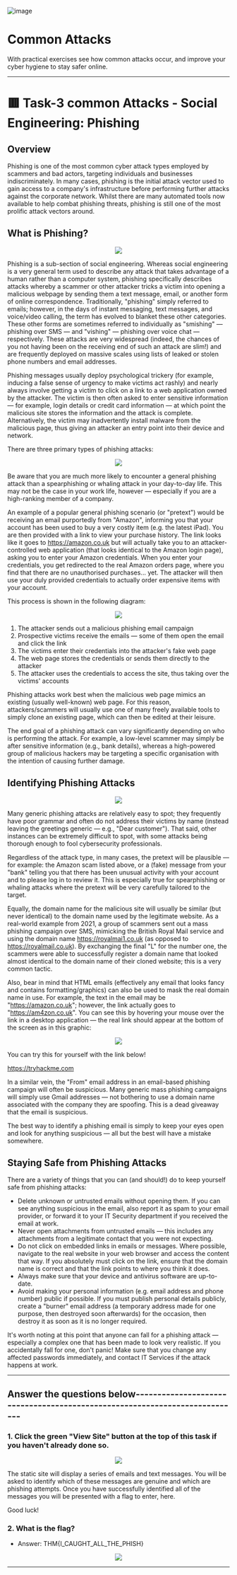 
![image](https://user-images.githubusercontent.com/94435318/162364801-6471da34-9ead-4c33-a168-dfa55c93bdfb.png)

# Common Attacks

With practical exercises see how common attacks occur, and improve your cyber hygiene to stay safer online.

----------------------------------------------------------------------------------------------------------

# 🟥 Task-3 common Attacks - Social Engineering: Phishing

## Overview

Phishing is one of the most common cyber attack types employed by scammers and bad actors, targeting individuals and businesses indiscriminately. In many cases, phishing is the initial attack vector used to gain access to a company's infrastructure before performing further attacks against the corporate network. Whilst there are many automated tools now available to help combat phishing threats, phishing is still one of the most prolific attack vectors around.

## What is Phishing?

<p align="center">
  <img src="https://user-images.githubusercontent.com/94435318/162368885-23d79f72-c008-4288-a787-97b3495ba828.png">
</p>  

Phishing is a sub-section of social engineering. Whereas social engineering is a very general term used to describe any attack that takes advantage of a human rather than a computer system, phishing specifically describes attacks whereby a scammer or other attacker tricks a victim into opening a malicious webpage by sending them a text message, email, or another form of online correspondence. Traditionally, "phishing" simply referred to emails; however, in the days of instant messaging, text messages, and voice/video calling, the term has evolved to blanket these other categories. These other forms are sometimes referred to individually as "smishing" — phishing over SMS — and "vishing" — phishing over voice chat — respectively. These attacks are very widespread (indeed, the chances of you not having been on the receiving end of such an attack are slim!) and are frequently deployed on massive scales using lists of leaked or stolen phone numbers and email addresses.

Phishing messages usually deploy psychological trickery (for example, inducing a false sense of urgency to make victims act rashly) and nearly always involve getting a victim to click on a link to a web application owned by the attacker. The victim is then often asked to enter sensitive information — for example, login details or credit card information — at which point the malicious site stores the information and the attack is complete. Alternatively, the victim may inadvertently install malware from the malicious page, thus giving an attacker an entry point into their device and network.

There are three primary types of phishing attacks:

<p align="center">
  <img src="https://user-images.githubusercontent.com/94435318/162368941-3e8b7547-d090-4cda-9244-ee5494bc5183.png">
</p>

Be aware that you are much more likely to encounter a general phishing attack than a spearphishing or whaling attack in your day-to-day life. This may not be the case in your work life, however — especially if you are a high-ranking member of a company.

An example of a popular general phishing scenario (or "pretext") would be receiving an email purportedly from "Amazon", informing you that your account has been used to buy a very costly item (e.g. the latest iPad). You are then provided with a link to view your purchase history. The link looks like it goes to https://amazon.co.uk but will actually take you to an attacker-controlled web application (that looks identical to the Amazon login page), asking you to enter your Amazon credentials. When you enter your credentials, you get redirected to the real Amazon orders page, where you find that there are no unauthorised purchases... yet. The attacker will then use your duly provided credentials to actually order expensive items with your account.

This process is shown in the following diagram:

<p align="center">
  <img src="https://user-images.githubusercontent.com/94435318/162369106-30f17984-bd7a-4bc0-a3d7-a7f14df12afb.png">
</p>

1. The attacker sends out a malicious phishing email campaign
2. Prospective victims receive the emails — some of them open the email and click the link
3. The victims enter their credentials into the attacker's fake web page
4. The web page stores the credentials or sends them directly to the attacker
5. The attacker uses the credentials to access the site, thus taking over the victims' accounts

Phishing attacks work best when the malicious web page mimics an existing (usually well-known) web page. For this reason, attackers/scammers will usually use one of many freely available tools to simply clone an existing page, which can then be edited at their leisure.

The end goal of a phishing attack can vary significantly depending on who is performing the attack. For example, a low-level scammer may simply be after sensitive information (e.g., bank details), whereas a high-powered group of malicious hackers may be targeting a specific organisation with the intention of causing further damage.


## Identifying Phishing Attacks

<p align="center">
  <img src="https://user-images.githubusercontent.com/94435318/162369252-136b41e9-80a7-4376-b5e5-91f51e832e48.png">
</p>  

Many generic phishing attacks are relatively easy to spot; they frequently have poor grammar and often do not address their victims by name (instead leaving the greetings generic — e.g., "Dear customer"). That said, other instances can be extremely difficult to spot, with some attacks being thorough enough to fool cybersecurity professionals.

Regardless of the attack type, in many cases, the pretext will be plausible — for example: the Amazon scam listed above, or a (fake) message from your "bank" telling you that there has been unusual activity with your account and to please log in to review it. This is especially true for spearphishing or whaling attacks where the pretext will be very carefully tailored to the target.

Equally, the domain name for the malicious site will usually be similar (but never identical) to the domain name used by the legitimate website. As a real-world example from 2021, a group of scammers sent out a mass phishing campaign over SMS, mimicking the British Royal Mail service and using the domain name https://royalmai1.co.uk (as opposed to https://royalmail.co.uk). By exchanging the final "L" for the number one, the scammers were able to successfully register a domain name that looked almost identical to the domain name of their cloned website; this is a very common tactic.

Also, bear in mind that HTML emails (effectively any email that looks fancy and contains formatting/graphics) can also be used to mask the real domain name in use. For example, the text in the email may be "https://amazon.co.uk"; however, the link actually goes to "https://am4zon.co.uk". You can see this by hovering your mouse over the link in a desktop application — the real link should appear at the bottom of the screen as in this graphic:

<p align="center">
  <img src="https://user-images.githubusercontent.com/94435318/162369320-533aa7de-b545-4355-be18-7ee3e15774e4.png">
</p>  

You can try this for yourself with the link below!

https://tryhackme.com

In a similar vein, the "From" email address in an email-based phishing campaign will often be suspicious. Many generic mass phishing campaigns will simply use Gmail addresses — not bothering to use a domain name associated with the company they are spoofing. This is a dead giveaway that the email is suspicious.

The best way to identify a phishing email is simply to keep your eyes open and look for anything suspicious — all but the best will have a mistake somewhere.

## Staying Safe from Phishing Attacks

There are a variety of things that you can (and should!) do to keep yourself safe from phishing attacks:

- Delete unknown or untrusted emails without opening them. If you can see anything suspicious in the email, also report it as spam to your email provider, or forward it to your IT Security department if you received the email at work.
- Never open attachments from untrusted emails — this includes any attachments from a legitimate contact that you were not expecting.
- Do not click on embedded links in emails or messages. Where possible, navigate to the real website in your web browser and access the content that way. If you absolutely must click on the link, ensure that the domain name is correct and that the link points to where you think it does.
- Always make sure that your device and antivirus software are up-to-date.
- Avoid making your personal information (e.g. email address and phone number) public if possible. If you must publish personal details publicly, create a "burner" email address (a temporary address made for one purpose, then destroyed soon afterwards) for the occasion, then destroy it as soon as it is no longer required.

It's worth noting at this point that anyone can fall for a phishing attack — especially a complex one that has been made to look very realistic. If you accidentally fall for one, don't panic! Make sure that you change any affected passwords immediately, and contact IT Services if the attack happens at work.

----------------------------------------------------------------------------------------------------------

Answer the questions below---------------------------------------------------------------------------
--

### 1. Click the green "View Site" button at the top of this task if you haven't already done so.

<p align="center">
  <img src="https://user-images.githubusercontent.com/94435318/161687394-218a79b1-ce0d-49f2-8dfb-53600bdbed33.png">
</p>

The static site will display a series of emails and text messages. You will be asked to identify which of these messages are genuine and which are phishing attempts. Once you have successfully identified all of the messages you will be presented with a flag to enter, here.

Good luck!

### 2. What is the flag?

- Answer: THM{I_CAUGHT_ALL_THE_PHISH}

<p align="center">
  <img src="https://user-images.githubusercontent.com/94435318/162369801-aeb63ee6-dca9-4d6e-8c80-4f992589df5d.png">
</p>

--------------------------------------------------------------------------------------------------------
